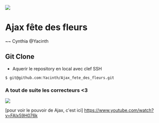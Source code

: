 ![](https://i.ytimg.com/vi/pvywTvq9N14/hqdefault.jpg)

# Ajax fête des fleurs

~~ Cynthia @Yacinth

## Git Clone

-   Aquerir le repository en local avec clef SSH

```
$ git@github.com:Yacinth/Ajax_fete_des_fleurs.git
```

### A tout de suite les correcteurs <3

![](https://img.youtube.com/vi/okxp2E8VWrY/0.jpg)

[pour voir le pouvoir de Ajax, c'est ici] https://www.youtube.com/watch?v=FAlx59H076k
